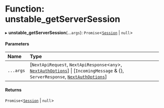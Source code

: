 # Function: unstable\_getServerSession

▸ **unstable_getServerSession**(...`args`): `Promise`<[`Session`](../interfaces/Session.md) \| ``null``\>

#### Parameters

| Name | Type |
| :------ | :------ |
| `...args` | [`NextApiRequest`, `NextApiResponse`<`any`\>, [`NextAuthOptions`](../interfaces/NextAuthOptions.md)] \| [`IncomingMessage` & {}, `ServerResponse`, [`NextAuthOptions`](../interfaces/NextAuthOptions.md)] |

#### Returns

`Promise`<[`Session`](../interfaces/Session.md) \| ``null``\>
